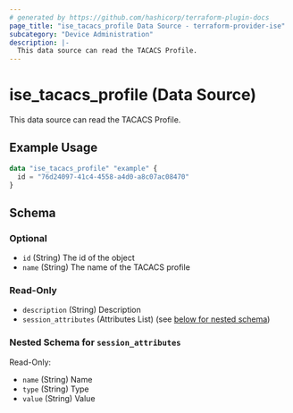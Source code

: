 ```yaml
---
# generated by https://github.com/hashicorp/terraform-plugin-docs
page_title: "ise_tacacs_profile Data Source - terraform-provider-ise"
subcategory: "Device Administration"
description: |-
  This data source can read the TACACS Profile.
---
```


# ise_tacacs_profile (Data Source)

This data source can read the TACACS Profile.

## Example Usage

```terraform
data "ise_tacacs_profile" "example" {
  id = "76d24097-41c4-4558-a4d0-a8c07ac08470"
}
```

<!-- schema generated by tfplugindocs -->
## Schema

### Optional

- `id` (String) The id of the object
- `name` (String) The name of the TACACS profile

### Read-Only

- `description` (String) Description
- `session_attributes` (Attributes List) (see [below for nested schema](#nestedatt--session_attributes))

<a id="nestedatt--session_attributes"></a>
### Nested Schema for `session_attributes`

Read-Only:

- `name` (String) Name
- `type` (String) Type
- `value` (String) Value
